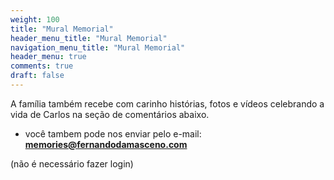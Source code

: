```yaml
---
weight: 100
title: "Mural Memorial"
header_menu_title: "Mural Memorial"
navigation_menu_title: "Mural Memorial"
header_menu: true
comments: true
draft: false
---
```


A família também recebe com carinho histórias, fotos e vídeos celebrando a vida de Carlos na seção de comentários abaixo.  
- você tambem pode nos enviar pelo e-mail: **memories@fernandodamasceno.com**  

(não é necessário fazer login)